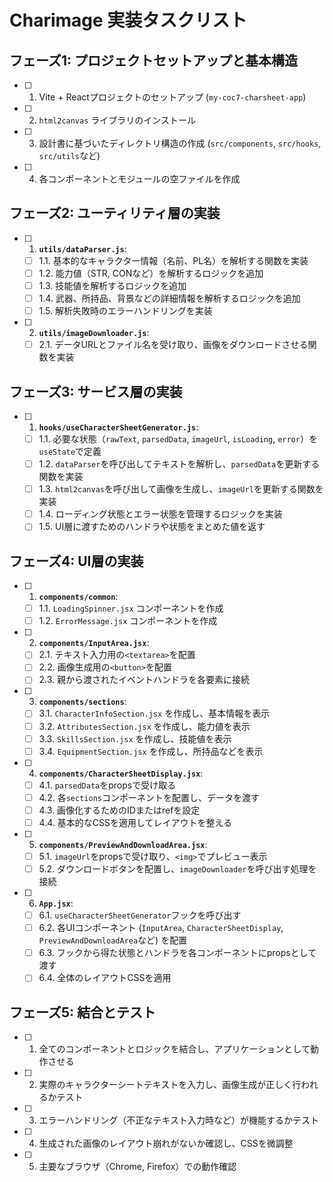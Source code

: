 # Charimage 実装タスクリスト

## フェーズ1: プロジェクトセットアップと基本構造

- [ ] 1. Vite + Reactプロジェクトのセットアップ (`my-coc7-charsheet-app`)
- [ ] 2. `html2canvas` ライブラリのインストール
- [ ] 3. 設計書に基づいたディレクトリ構造の作成 (`src/components`, `src/hooks`, `src/utils`など)
- [ ] 4. 各コンポーネントとモジュールの空ファイルを作成

## フェーズ2: ユーティリティ層の実装

- [ ] 1. **`utils/dataParser.js`**:
    - [ ] 1.1. 基本的なキャラクター情報（名前、PL名）を解析する関数を実装
    - [ ] 1.2. 能力値（STR, CONなど）を解析するロジックを追加
    - [ ] 1.3. 技能値を解析するロジックを追加
    - [ ] 1.4. 武器、所持品、背景などの詳細情報を解析するロジックを追加
    - [ ] 1.5. 解析失敗時のエラーハンドリングを実装
- [ ] 2. **`utils/imageDownloader.js`**:
    - [ ] 2.1. データURLとファイル名を受け取り、画像をダウンロードさせる関数を実装

## フェーズ3: サービス層の実装

- [ ] 1. **`hooks/useCharacterSheetGenerator.js`**:
    - [ ] 1.1. 必要な状態（`rawText`, `parsedData`, `imageUrl`, `isLoading`, `error`）を`useState`で定義
    - [ ] 1.2. `dataParser`を呼び出してテキストを解析し、`parsedData`を更新する関数を実装
    - [ ] 1.3. `html2canvas`を呼び出して画像を生成し、`imageUrl`を更新する関数を実装
    - [ ] 1.4. ローディング状態とエラー状態を管理するロジックを実装
    - [ ] 1.5. UI層に渡すためのハンドラや状態をまとめた値を返す

## フェーズ4: UI層の実装

- [ ] 1. **`components/common`**:
    - [ ] 1.1. `LoadingSpinner.jsx` コンポーネントを作成
    - [ ] 1.2. `ErrorMessage.jsx` コンポーネントを作成
- [ ] 2. **`components/InputArea.jsx`**:
    - [ ] 2.1. テキスト入力用の`<textarea>`を配置
    - [ ] 2.2. 画像生成用の`<button>`を配置
    - [ ] 2.3. 親から渡されたイベントハンドラを各要素に接続
- [ ] 3. **`components/sections`**:
    - [ ] 3.1. `CharacterInfoSection.jsx` を作成し、基本情報を表示
    - [ ] 3.2. `AttributesSection.jsx` を作成し、能力値を表示
    - [ ] 3.3. `SkillsSection.jsx` を作成し、技能値を表示
    - [ ] 3.4. `EquipmentSection.jsx` を作成し、所持品などを表示
- [ ] 4. **`components/CharacterSheetDisplay.jsx`**:
    - [ ] 4.1. `parsedData`をpropsで受け取る
    - [ ] 4.2. 各`sections`コンポーネントを配置し、データを渡す
    - [ ] 4.3. 画像化するためのIDまたはrefを設定
    - [ ] 4.4. 基本的なCSSを適用してレイアウトを整える
- [ ] 5. **`components/PreviewAndDownloadArea.jsx`**:
    - [ ] 5.1. `imageUrl`をpropsで受け取り、`<img>`でプレビュー表示
    - [ ] 5.2. ダウンロードボタンを配置し、`imageDownloader`を呼び出す処理を接続
- [ ] 6. **`App.jsx`**:
    - [ ] 6.1. `useCharacterSheetGenerator`フックを呼び出す
    - [ ] 6.2. 各UIコンポーネント (`InputArea`, `CharacterSheetDisplay`, `PreviewAndDownloadArea`など) を配置
    - [ ] 6.3. フックから得た状態とハンドラを各コンポーネントにpropsとして渡す
    - [ ] 6.4. 全体のレイアウトCSSを適用

## フェーズ5: 結合とテスト

- [ ] 1. 全てのコンポーネントとロジックを結合し、アプリケーションとして動作させる
- [ ] 2. 実際のキャラクターシートテキストを入力し、画像生成が正しく行われるかテスト
- [ ] 3. エラーハンドリング（不正なテキスト入力時など）が機能するかテスト
- [ ] 4. 生成された画像のレイアウト崩れがないか確認し、CSSを微調整
- [ ] 5. 主要なブラウザ（Chrome, Firefox）での動作確認
